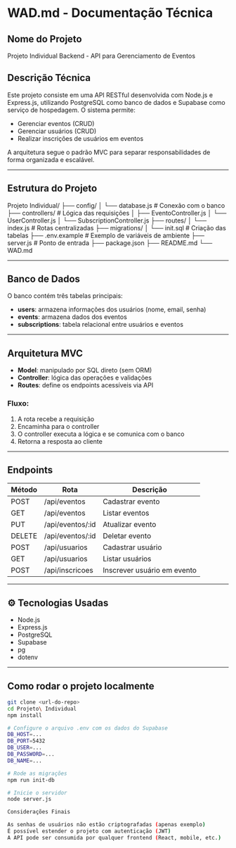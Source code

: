 # WAD.md - Documentação Técnica

##  Nome do Projeto

Projeto Individual Backend - API para Gerenciamento de Eventos

##  Descrição Técnica

Este projeto consiste em uma API RESTful desenvolvida com Node.js e Express.js, utilizando PostgreSQL como banco de dados e Supabase como serviço de hospedagem. O sistema permite:

- Gerenciar eventos (CRUD)
- Gerenciar usuários (CRUD)
- Realizar inscrições de usuários em eventos

A arquitetura segue o padrão MVC para separar responsabilidades de forma organizada e escalável.

---

##  Estrutura do Projeto

Projeto Individual/
├── config/
│ └── database.js # Conexão com o banco
├── controllers/ # Lógica das requisições
│ ├── EventoController.js
│ └── UserController.js
│ └── SubscriptionController.js
├── routes/
│ └── index.js # Rotas centralizadas
├── migrations/
│ └── init.sql # Criação das tabelas
├── .env.example # Exemplo de variáveis de ambiente
├── server.js # Ponto de entrada
├── package.json
├── README.md
└── WAD.md


---

##  Banco de Dados

O banco contém três tabelas principais:

- **users**: armazena informações dos usuários (nome, email, senha)
- **events**: armazena dados dos eventos
- **subscriptions**: tabela relacional entre usuários e eventos

---

##  Arquitetura MVC

- **Model**: manipulado por SQL direto (sem ORM)
- **Controller**: lógica das operações e validações
- **Routes**: define os endpoints acessíveis via API

###  Fluxo:

1. A rota recebe a requisição
2. Encaminha para o controller
3. O controller executa a lógica e se comunica com o banco
4. Retorna a resposta ao cliente

---

##  Endpoints

| Método | Rota                    | Descrição                      |
|--------|-------------------------|--------------------------------|
| POST   | /api/eventos            | Cadastrar evento               |
| GET    | /api/eventos            | Listar eventos                 |
| PUT    | /api/eventos/:id        | Atualizar evento               |
| DELETE | /api/eventos/:id        | Deletar evento                 |
| POST   | /api/usuarios           | Cadastrar usuário              |
| GET    | /api/usuarios           | Listar usuários                |
| POST   | /api/inscricoes         | Inscrever usuário em evento    |

---

## ⚙️ Tecnologias Usadas

- Node.js
- Express.js
- PostgreSQL
- Supabase
- pg
- dotenv

---

##  Como rodar o projeto localmente

```bash
git clone <url-do-repo>
cd Projeto\ Individual
npm install

# Configure o arquivo .env com os dados do Supabase
DB_HOST=...
DB_PORT=5432
DB_USER=...
DB_PASSWORD=...
DB_NAME=...

# Rode as migrações
npm run init-db

# Inicie o servidor
node server.js

Considerações Finais

As senhas de usuários não estão criptografadas (apenas exemplo)
É possível estender o projeto com autenticação (JWT)
A API pode ser consumida por qualquer frontend (React, mobile, etc.)